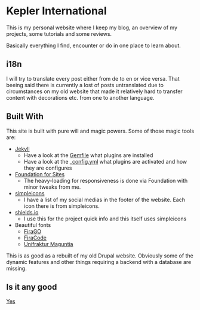 # Kepler International

This is my personal website where I keep my blog, an overview of my projects, some tutorials and some reviews.

Basically everything I find, encounter or do in one place to learn about.

## i18n

I will try to translate every post either from de to en or vice versa.
That beeing said there is currently a lost of posts untranslated due to circumstances on my old website that made it relatively hard to transfer content with decorations etc. from one to another language.

## Built With

This site is built with pure will and magic powers.
Some of those magic tools are:

- [Jekyll](https://jekyllrb.com)
  - Have a look at the [Gemfile](Gemfile) what plugins are installed
  - Have a look at the [_config.yml](_config.yml) what plugins are activated and how they are configures
- [Foundation for Sites](https://get.foundation/sites.html)
  - The heavy-loading for responsiveness is done via Foundation with minor tweaks from me.
- [simpleicons](https://simpleicons.org/)
  - I have a list of my social medias in the footer of the website.
    Each icon there is from simpleicons.
- [shields.io](https://shields.io/)
  - I use this for the project quick info and this itself uses simpleicons
- Beautiful fonts
  - [FiraGO](https://github.com/bBoxType/FiraGO)
  - [FiraCode](https://github.com/tonsky/FiraCode)
  - [Unifraktur Maguntia](http://unifraktur.sourceforge.net/de/maguntia.html)

This is as good as a rebuilt of my old Drupal website.
Obviously some of the dynamic features and other things requiring a backend with a database are missing.

## Is it any good

[Yes](https://news.ycombinator.com/item?id=3067434)
